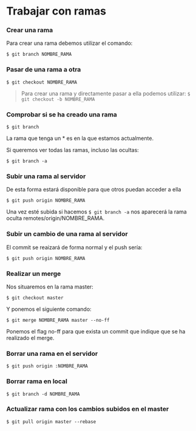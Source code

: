 # Trabajar con ramas

### Crear una rama

Para crear una rama debemos utilizar el comando:

`$ git branch NOMBRE_RAMA`

### Pasar de una rama a otra

`$ git checkout NOMBRE_RAMA`

> Para crear una rama y directamente pasar a ella podemos utilizar: `$ git checkout -b NOMBRE_RAMA`

### Comprobar si se ha creado una rama

`$ git branch`

La rama que tenga un * es en la que estamos actualmente.

Si queremos ver todas las ramas, incluso las ocultas:

`$ git branch -a`

### Subir una rama al servidor

De esta forma estará disponible para que otros puedan acceder a ella

`$ git push origin NOMBRE_RAMA`

Una vez esté subida si hacemos `$ git branch -a` nos aparecerá la rama oculta remotes/origin/NOMBRE_RAMA.

### Subir un cambio de una rama al servidor

El commit se reaizará de forma normal y el push sería:

`$ git push origin NOMBRE_RAMA`

### Realizar un merge

Nos situaremos en la rama master:

`$ git checkout master`

Y ponemos el siguiente comando:

`$ git merge NOMBRE_RAMA master --no-ff`

Ponemos el flag no-ff para que exista un commit que indique que se ha realizado el merge.

### Borrar una rama en el servidor

`$ git push origin :NOMBRE_RAMA`

### Borrar rama en local

`$ git branch -d NOMBRE_RAMA`

### Actualizar rama con los cambios subidos en el master

`$ git pull origin master --rebase`